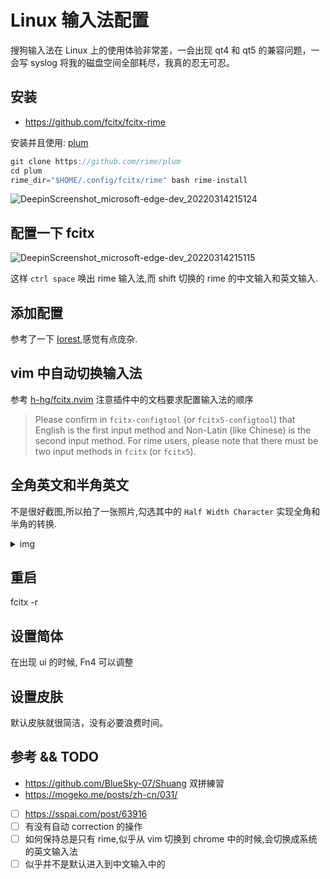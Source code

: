 # Linux 输入法配置

搜狗输入法在 Linux 上的使用体验非常差，一会出现 qt4 和 qt5 的兼容问题，一会写 syslog 将我的磁盘空间全部耗尽，我真的忍无可忍。

## 安装
- https://github.com/fcitx/fcitx-rime

安装并且使用: [plum](https://github.com/rime/plum)
```c
git clone https://github.com/rime/plum
cd plum
rime_dir="$HOME/.config/fcitx/rime" bash rime-install
```

![DeepinScreenshot_microsoft-edge-dev_20220314215124](https://user-images.githubusercontent.com/16731244/158186099-eb49d51b-96b8-4656-9916-2d2fe557bc30.png)

## 配置一下 fcitx
![DeepinScreenshot_microsoft-edge-dev_20220314215115](https://user-images.githubusercontent.com/16731244/158186085-78f6d595-40cf-4b3e-987a-50dca22927e3.png)

这样 `ctrl space` 唤出 rime 输入法,而 shift 切换的 rime 的中文输入和英文输入.

## 添加配置
参考了一下 [Iorest](https://github.com/Iorest/rime-setting),感觉有点庞杂.

## vim 中自动切换输入法
参考 [h-hg/fcitx.nvim](https://github.com/h-hg/fcitx.nvim) 注意插件中的文档要求配置输入法的顺序
> Please confirm in `fcitx-configtool` (or `fcitx5-configtool`) that English is the first input method and Non-Latin (like Chinese) is the second input method. For rime users, please note that there must be two input methods in `fcitx` (or `fcitx5`).

## 全角英文和半角英文
不是很好截图,所以拍了一张照片,勾选其中的 `Half Width Character` 实现全角和半角的转换.
<details> <summary>img</summary> <p align="center"> <img src="https://user-images.githubusercontent.com/16731244/158184947-d299eccb-9ecb-4b6a-bea8-2769d022f33b.jpeg" width="400" /> </p> </details>

## 重启
fcitx -r

## 设置简体
在出现 ui 的时候, Fn4 可以调整

## 设置皮肤
默认皮肤就很简洁，没有必要浪费时间。

## 参考 && TODO
- https://github.com/BlueSky-07/Shuang 双拼練習
- https://mogeko.me/posts/zh-cn/031/
- [ ] https://sspai.com/post/63916
- [ ] 有没有自动 correction 的操作
- [ ] 如何保持总是只有 rime,似乎从 vim 切换到 chrome 中的时候,会切换成系统的英文输入法
- [ ] 似乎并不是默认进入到中文输入中的
